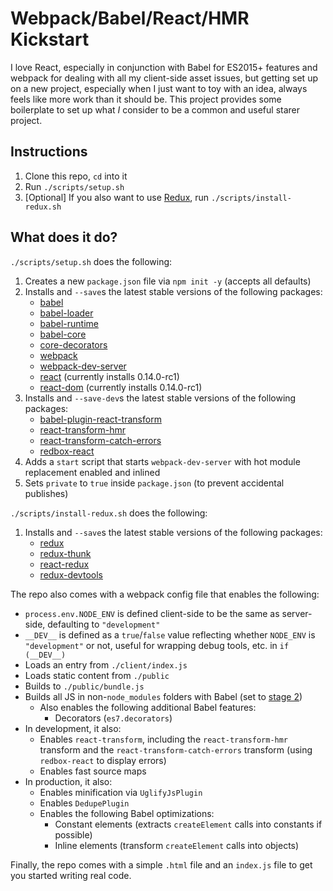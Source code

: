 Webpack/Babel/React/HMR Kickstart
=================================

I love React, especially in conjunction with Babel for ES2015+ features and webpack for dealing with all my client-side asset issues, but getting set up on a new project, especially when I just want to toy with an idea, always feels like more work than it should be. This project provides some boilerplate to set up what *I* consider to be a common and useful starer project.

Instructions
------------

 1. Clone this repo, `cd` into it
 2. Run `./scripts/setup.sh`
 3. [Optional] If you also want to use [Redux](http://rackt.github.io/redux/), run `./scripts/install-redux.sh`

What does it do?
----------------

`./scripts/setup.sh` does the following:

 1. Creates a new `package.json` file via `npm init -y` (accepts all defaults)
 2. Installs and `--save`s the latest stable versions of the following packages:
    * [babel](https://npmjs.com/package/babel)
    * [babel-loader](https://npmjs.com/package/babel-loader)
    * [babel-runtime](https://npmjs.com/package/babel-runtime)
    * [babel-core](https://npmjs.com/package/babel-core)
    * [core-decorators](https://npmjs.com/package/core-decorators)
    * [webpack](https://npmjs.com/package/webpack)
    * [webpack-dev-server](https://npmjs.com/package/webpack-dev-server)
    * [react](https://npmjs.com/package/react) (currently installs 0.14.0-rc1)
    * [react-dom](https://npmjs.com/package/react-dom) (currently installs 0.14.0-rc1)
 3. Installs and `--save-dev`s the latest stable versions of the following packages:
    * [babel-plugin-react-transform](https://npmjs.com/package/babel-plugin-react-transform)
    * [react-transform-hmr](https://npmjs.com/package/react-transform-hmr)
    * [react-transform-catch-errors](https://npmjs.com/package/react-transform-catch-errors)
    * [redbox-react](https://npmjs.com/package/redbox-react)
 4. Adds a `start` script that starts `webpack-dev-server` with hot module replacement enabled and inlined
 5. Sets `private` to `true` inside `package.json` (to prevent accidental publishes)

`./scripts/install-redux.sh` does the following:

 1. Installs and `--save`s the latest stable versions of the following packages:
    * [redux](https://npmjs.com/package/redux)
    * [redux-thunk](https://npmjs.com/package/redux-thunk)
    * [react-redux](https://npmjs.com/package/react-redux)
    * [redux-devtools](https://npmjs.com/package/redux-devtools)

The repo also comes with a webpack config file that enables the following:

* `process.env.NODE_ENV` is defined client-side to be the same as server-side, defaulting to `"development"`
* `__DEV__` is defined as a `true`/`false` value reflecting whether `NODE_ENV` is `"development"` or not, useful for wrapping debug tools, etc. in `if (__DEV__)`
* Loads an entry from `./client/index.js`
* Loads static content from `./public`
* Builds to `./public/bundle.js`
* Builds all JS in non-`node_modules` folders with Babel (set to [stage 2](https://babeljs.io/docs/usage/experimental/))
    * Also enables the following additional Babel features:
        * Decorators (`es7.decorators`)
* In development, it also:
    * Enables `react-transform`, including the `react-transform-hmr` transform and the `react-transform-catch-errors` transform (using `redbox-react` to display errors)
    * Enables fast source maps
* In production, it also:
    * Enables minification via `UglifyJsPlugin`
    * Enables `DedupePlugin`
    * Enables the following Babel optimizations:
        * Constant elements (extracts `createElement` calls into constants if possible)
        * Inline elements (transform `createElement` calls into objects)

Finally, the repo comes with a simple `.html` file and an `index.js` file to get you started writing real code.
